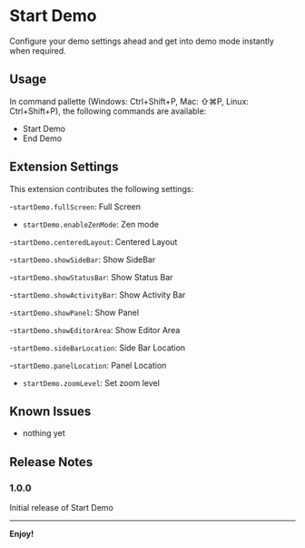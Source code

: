 # Start Demo

Configure your demo settings ahead and get into demo mode instantly when required.

## Usage

In command pallette (Windows: Ctrl+Shift+P, Mac: ⇧⌘P, Linux: Ctrl+Shift+P), the following commands are available:

- Start Demo
- End Demo

## Extension Settings

This extension contributes the following settings:

-`startDemo.fullScreen`: Full Screen

- `startDemo.enableZenMode`: Zen mode

-`startDemo.centeredLayout`: Centered Layout

-`startDemo.showSideBar`: Show SideBar

-`startDemo.showStatusBar`: Show Status Bar

-`startDemo.showActivityBar`: Show Activity Bar

-`startDemo.showPanel`: Show Panel

-`startDemo.showEditorArea`: Show Editor Area

-`startDemo.sideBarLocation`: Side Bar Location

-`startDemo.panelLocation`: Panel Location

- `startDemo.zoomLevel`: Set zoom level

## Known Issues

- nothing yet

## Release Notes

### 1.0.0

Initial release of Start Demo

---

**Enjoy!**
